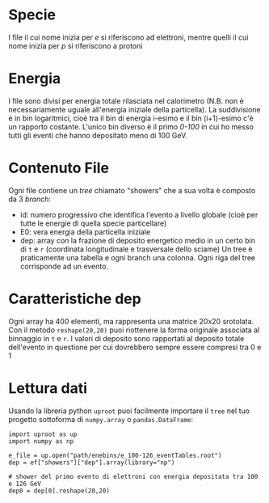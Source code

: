 # Specie
I file il cui nome inizia per _e_ si riferiscono ad elettroni, mentre quelli il cui nome inizia per _p_ si riferiscono a protoni

# Energia
I file sono divisi per energia totale rilasciata nel calorimetro (N.B. non è necessariamente uguale all'energia iniziale della particella). La suddivisione è in bin logaritmici, cioè tra il bin di energia i-esimo e il bin (i+1)-esimo c'è un rapporto costante. L'unico bin diverso è il primo _0-100_ in cui ho messo tutti gli eventi che hanno depositato meno di 100 GeV.

# Contenuto File
Ogni file contiene un _tree_ chiamato "showers" che a sua volta è composto da 3 _branch_:
- id: numero progressivo che identifica l'evento a livello globale (cioè per tutte le energie di quella specie particellare)
- E0: vera energia della particella iniziale
- dep: array con la frazione di deposito energetico medio in un certo bin di `t` e `r` (coordinata longitudinale e trasversale dello sciame)
Un tree è praticamente una tabella e ogni branch una colonna. Ogni riga del tree corrisponde ad un evento.

# Caratteristiche dep
Ogni array ha 400 elementi, ma rappresenta una matrice 20x20 srotolata. Con il metodo `reshape(20,20)` puoi riottenere la forma originale associata al binnaggio in `t` e `r`.
I valori di deposito sono rapportati al deposito totale dell'evento in questione per cui dovrebbero sempre essere compresi tra 0 e 1

# Lettura dati
Usando la libreria python `uproot` puoi facilmente importare il `tree` nel tuo progetto sottoforma di `numpy.array` o `pandas.DataFrame`:
```
import uproot as up
import numpy as np

e_file = up.open("path/enebins/e_100-126_eventTables.root")
dep = ef["showers"]["dep"].array(library="np")

# shower del primo evento di elettroni con energia depositata tra 100 e 126 GeV
dep0 = dep[0].reshape(20,20) 

```
